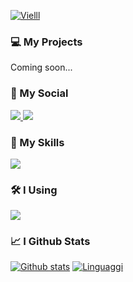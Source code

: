 
<a href="#"><img src="https://readme-typing-svg.herokuapp.com?lines=Hi+I'm+Vieel;Owner+on+GlaceMC&font=Fira%20Code&center=false&width=380&height=50&duration=4000&pause=3000" alt="Vielll" /></a>

<h3>💻 My Projects</h3>
<p>Coming soon...</p>

<h3>👤 My Social</h3>
  <a href="https://discord.glacemc.it">
    <img src="https://skillicons.dev/icons?i=discord" />
  </a>
  <a href="https://www.instagram.com/sonoviel">
    <img src="https://skillicons.dev/icons?i=instagram" />
  </a>

<h3>📜 My Skills</h3>
  <a href="#">
    <img src="https://skillicons.dev/icons?i=java,js,html,css,nodejs,mysql" />
  </a>

<h3>🛠 I Using</h3>
  <a href="#">
    <img src="https://skillicons.dev/icons?i=idea,vscode,ps,ai,wordpress" />
  </a>

<h3>📈 I Github Stats</h3>

<a href="#" align="center">![Github stats](https://github-readme-stats.vercel.app/api?username=Vielll&theme=blueberry&count_private=true&hide_border=true&line_height=20)</a>
<a href="#">![Linguaggi](https://github-readme-stats.vercel.app/api/top-langs/?username=Vielll&layout=compact&theme=blueberry&count_private=true&hide_border=true)</a>
